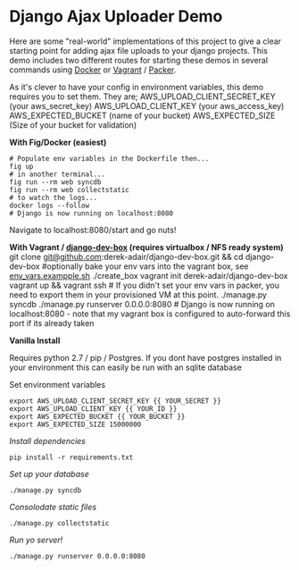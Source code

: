Django Ajax Uploader Demo
=============

Here are some "real-world" implementations of this project to give a clear starting point for adding ajax file uploads to your django projects.  This demo includes two different routes for starting these demos in several commands using [Docker](http://docker.io/) or [Vagrant](http://vagrantup.com) / [Packer](http://packer.io).

As it's clever to have your config in environment variables, this demo requires you to set them.  They are;
    AWS_UPLOAD_CLIENT_SECRET_KEY (your aws_secret_key)
    AWS_UPLOAD_CLIENT_KEY (your aws_access_key)
    AWS_EXPECTED_BUCKET (name of your bucket)
    AWS_EXPECTED_SIZE (Size of your bucket for validation)


**With Fig/Docker (easiest)**

    # Populate env variables in the Dockerfile then...
    fig up
    # in another terminal...
    fig run --rm web syncdb
    fig run --rm web collectstatic
    # to watch the logs...
    docker logs --follow
    # Django is now running on localhost:8080

Navigate to localhost:8080/start and go nuts!

**With Vagrant / [django-dev-box](http://github.com/derek-adair/django-dev-box) (requires virtualbox / NFS ready system)**
    git clone git@github.com:derek-adair/django-dev-box.git && cd django-dev-box
    #optionally bake your env vars into the vagrant box, see [env_vars.exampple.sh](https://github.com/derek-adair/django-dev-box/blob/master/core/files/env_vars.example.sh)
    ./create_box
    vagrant init derek-adair/django-dev-box
    vagrant up && vagrant ssh
    # If you didn't set your env vars in packer, you need to export them in your provisioned VM at this point.
    ./manage.py syncdb
    ./manage.py runserver 0.0.0.0:8080
    # Django is now running on localhost:8080 - note that my vagrant box is configured to auto-forward this port if its already taken

**Vanilla Install**

Requires python 2.7 / pip / Postgres.  If you dont have postgres installed in your environment this can easily be run with an sqlite database

Set environment variables

    export AWS_UPLOAD_CLIENT_SECRET_KEY {{ YOUR_SECRET }}
    export AWS_UPLOAD_CLIENT_KEY {{ YOUR_ID }} 
    export AWS_EXPECTED_BUCKET {{ YOUR_BUCKET }} 
    export AWS_EXPECTED_SIZE 15000000

*Install dependencies*

    pip install -r requirements.txt

*Set up your database*

    ./manage.py syncdb

*Consolodate static files*

    ./manage.py collectstatic

*Run yo server!*

    ./manage.py runserver 0.0.0.0:8080
